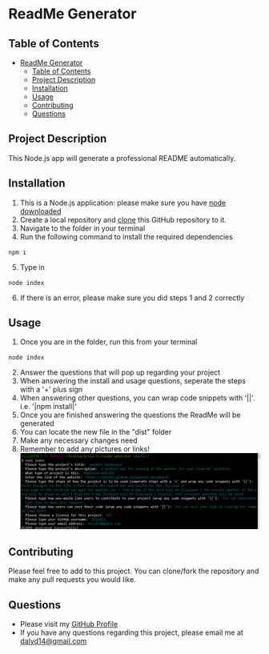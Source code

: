 # ReadMe Generator
## Table of Contents
- [ReadMe Generator](#readme-generator)
  - [Table of Contents](#table-of-contents)
  - [Project Description](#project-description)
  - [Installation](#installation)
  - [Usage](#usage)
  - [Contributing](#contributing)
  - [Questions](#questions)

## Project Description
This Node.js app will generate a professional README automatically.

## Installation
1. This is a Node.js application: please make sure you have [node downloaded](https://nodejs.org/en/download/)
2. Create a local repository and [clone](https://docs.github.com/en/free-pro-team@latest/github/creating-cloning-and-archiving-repositories/cloning-a-repository) this GitHub repository to it.
3. Navigate to the folder in your terminal
4. Run the following command to install the required dependencies 
```
npm i
```
5. Type in 
```
node index
```
6. If there is an error, please make sure you did steps 1 and 2 correctly
## Usage
1. Once you are in the folder, run this from your terminal 
```
node index
```
2. Answer the questions that will pop up regarding your project
3. When answering the install and usage questions, seperate the steps with a '+' plus sign
4. When answering other questions, you can wrap code snippets with '||'. i.e. '|npm install|'
5. Once you are finished answering the questions the ReadMe will be generated
6. You can locate the new file in the "dist" folder
7. Make any necessary changes need
8. Remember to add any pictures or links!
![Screenshot](./images/readme-gen.PNG)
## Contributing
Please feel free to add to this project. You can clone/fork the repository and make any pull requests you would like.

## Questions
* Please visit my [GitHub Profile](https://github.com/dalyd14)
* If you have any questions regarding this project, please email me at [dalyd14@gmail.com](mailto:dalyd14@gmail.com)
